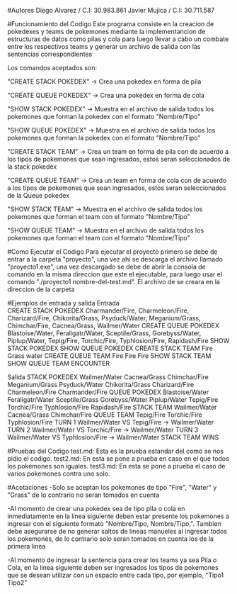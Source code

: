 #Autores
Diego Alvarez / C.I: 30.983.861
Javier Mujica / C.I: 30.711.587

#Funcionamiento del Codigo
Este programa consiste en la creacion de pokedexes y teams de pokemones mediante la implementancion de estructuras de datos como pilas y cola para luego llevar a cabo un combate entre los respectivos teams  y generar un archivo de salida con las sentencias correspondientes 

Los comandos aceptados son: 

"CREATE STACK POKEDEX" -> Crea una pokedex en forma de pila 

"CREATE QUEUE POKEDEX" -> Crea una pokedex en forma de cola 

"SHOW STACK POKEDEX" -> Muestra en el archivo de salida todos los pokemones que forman la pokedex con el formato "Nombre/Tipo" 

"SHOW QUEUE POKEDEX" -> Muestra en el archivo de salida todos los pokemones que forman la pokedex con el formato "Nombre/Tipo" 

"CREATE STACK TEAM" -> Crea un team en forma de pila con de acuerdo a los tipos de pokemones que sean ingresados, estos seran seleccionados de la stack pokedex 

"CREATE QUEUE TEAM" -> Crea un team en forma de cola con de acuerdo a los tipos de pokemones que sean ingresados, estos seran seleccionados de la Queue pokedex

"SHOW STACK TEAM" -> Muestra en el archivo de salida todos los pokemones que forman el team con el formato "Nombre/Tipo" 

"SHOW QUEUE TEAM" -> Muestra en el archivo de salida todos los pokemones que forman el team con el formato "Nombre/Tipo"

#Como Ejecutar el Codigo
Para ejecutar el proyecto primero se debe de entrar a la carpeta "proyecto", una vez ahi se descarga el archivo llamado "proyecto1.exe", una vez descargado se debe de abrir la consola de comando en la misma direccion que este el ejecutable, para luego usar el comando "./proyecto1 nombre-del-test.md". El archivo de se creara en la direccion de la carpeta

#Ejemplos de entrada y salida
Entrada   
CREATE STACK POKEDEX
Charmander/Fire, Charmeleon/Fire, Charizard/Fire, Chikorita/Grass, Psyduck/Water, Meganium/Grass, Chimchar/Fire, Cacnea/Grass, Wailmer/Water
CREATE QUEUE POKEDEX
Blastoise/Water, Feraligatr/Water, Sceptile/Grass, Gorebyss/Water, Piplup/Water, Tepig/Fire, Torchic/Fire, Typhlosion/Fire, Rapidash/Fire
SHOW STACK POKEDEX
SHOW QUEUE POKEDEX
CREATE STACK TEAM
Fire Grass water
CREATE QUEUE TEAM
Fire Fire Fire
SHOW STACK TEAM
SHOW QUEUE TEAM
ENCOUNTER

Salida 
STACK POKEDEX 
 Wailmer/Water Cacnea/Grass Chimchar/Fire Meganium/Grass Psyduck/Water Chikorita/Grass Charizard/Fire Charmeleon/Fire Charmander/Fire
 QUEUE POKEDEX 
 Blastoise/Water Feraligatr/Water Sceptile/Grass Gorebyss/Water Piplup/Water Tepig/Fire Torchic/Fire Typhlosion/Fire Rapidash/Fire
 STACK TEAM 
 Wailmer/Water Cacnea/Grass Chimchar/Fire
 QUEUE TEAM 
 Tepig/Fire Torchic/Fire Typhlosion/Fire
TURN 1
Wailmer/Water VS Tepig/Fire -> Wailmer/Water
TURN 2
Wailmer/Water VS Torchic/Fire -> Wailmer/Water
TURN 3
Wailmer/Water VS Typhlosion/Fire -> Wailmer/Water
STACK TEAM WINS

#Pruebas del Codigo
test.md: Esta es la prueba estandar del como se nos pidio el codigo.
test2.md: En esta se pone a prueba en caso en el que todos los pokemones son iguales.
test3.md: En esta se pone a prueba el caso de varios pokemones contra uno solo.

#Acotaciones 
-Solo se aceptan los pokemones de tipo "Fire", "Water" y "Grass" de lo contrario no seran tomados en cuenta 

-Al momento de crear una pokedex sea de tipo pila o  cola en inmediatamente en la linea siguiente deben estar presente los pokemones a ingresar con el siguiente formato "Nombre/Tipo, Nombre/Tipo,". 
Tambien debe asegurarse de no generar saltos de lineas manueles al ingresar todos los pokemones, de lo contrario solo seran tomados en cuenta los de la primera linea 

-Al momento de ingresar la sentencia para crear los teams ya sea Pila o Cola, en la linea siguiente deben ser ingresados los tipos de pokemones que se desean utilizar con un espacio entre cada tipo, por ejemplo, "Tipo1 Tipo2"
